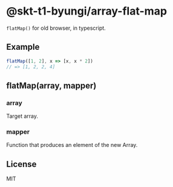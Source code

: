 # @skt-t1-byungi/array-flat-map
`flatMap()` for old browser, in typescript.

## Example
```js
flatMap([1, 2], x => [x, x * 2])
// => [1, 2, 2, 4]
```

## flatMap(array, mapper)
### array
Target array.

### mapper
Function that produces an element of the new Array.

## License
MIT